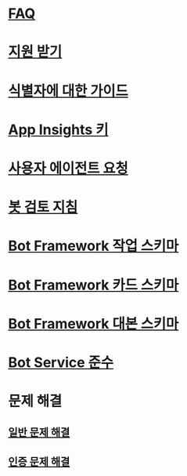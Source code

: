 # [FAQ](../bot-service-resources-bot-framework-faq.md)
# [지원 받기](../bot-service-resources-links-help.md)
# [식별자에 대한 가이드](../bot-service-resources-identifiers-guide.md)
# [App Insights 키](../bot-service-resources-app-insights-keys.md)
# [사용자 에이전트 요청](../bot-service-resources-user-agent.md)
# [봇 검토 지침](../bot-service-review-guidelines.md)
# [Bot Framework 작업 스키마](https://github.com/Microsoft/BotBuilder/blob/hub/specs/botframework-activity/botframework-activity.md)
# [Bot Framework 카드 스키마](https://github.com/Microsoft/BotBuilder/blob/hub/specs/botframework-activity/botframework-cards.md)
# [Bot Framework 대본 스키마](https://github.com/Microsoft/BotBuilder/blob/hub/specs/transcript/transcript.md)
# [Bot Service 준수](../v4sdk/bot-service-compliance.md)
# 문제 해결
## [일반 문제 해결](../bot-service-troubleshoot-general-problems.md)
## [인증 문제 해결](../bot-service-troubleshoot-authentication-problems.md)
